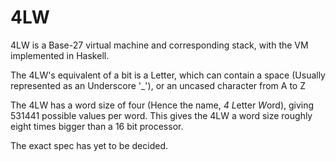 4LW
===

4LW is a Base-27 virtual machine and corresponding stack, with the VM implemented in Haskell.

The 4LW's equivalent of a bit is a Letter, which can contain a space (Usually represented as an Underscore '_'), or an uncased character from A to Z

The 4LW has a word size of four (Hence the name, *4* *L*etter *W*ord), giving 531441 possible values per word.
This gives the 4LW a word size roughly eight times bigger than a 16 bit processor.

The exact spec has yet to be decided. 

